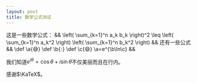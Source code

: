 ```yaml
---
layout: post
title: 数学公式测试
---
```


这是一些数学公式：
&&
\left( \sum_{k=1}^n a_k b_k \right)^2 \leq \left( \sum_{k=1}^n a_k^2 \right) \left( \sum_{k=1}^n b_k^2 \right)
&&
还有一些公式
&&
\def \a{😅}
\def \b{💧}
\def \c{😄}
\a=e^{\b\ln\c}
&&

我们知道$e^{i\theta}=\cos\theta+i\sin\theta$不仅美丽而且在行内。

感谢$\KaTeX$。

